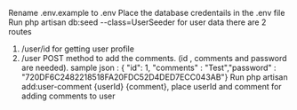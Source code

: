 Rename .env.example to .env
Place the database credentails in the .env file
Run php artisan db:seed --class=UserSeeder for user data
there are 2 routes 
1. /user/id for getting user profile 
2. /user POST method to add the comments. (id , comments and password are needed).
sample json : { "id": 1, "comments" : "Test","password" : "720DF6C2482218518FA20FDC52D4DED7ECC043AB"}
Run php artisan add:user-comment {userId} {comment}, place userId and comment for adding comments to user